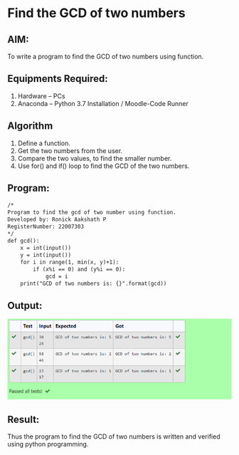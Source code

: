 # Find the GCD of two numbers

## AIM:
To write a program to find the GCD of two numbers using function.

## Equipments Required:
1. Hardware – PCs
2. Anaconda – Python 3.7 Installation / Moodle-Code Runner

## Algorithm
1. Define a function.
2. Get the two numbers from the user.
3. Compare the two values, to find the smaller number.
4. Use for() and if() loop to find the GCD of the two numbers.

## Program:
```
/*
Program to find the gcd of two number using function.
Developed by: Ronick Aakshath P
RegisterNumber: 22007303
*/
def gcd():
    x = int(input())
    y = int(input())
    for i in range(1, min(x, y)+1):
        if (x%i == 0) and (y%i == 0):
            gcd = i
    print("GCD of two numbers is: {}".format(gcd))
```

## Output:
![gcd of two number](gcd_output.png)


## Result:
Thus the program to find the GCD of two numbers is written and verified using python programming.

